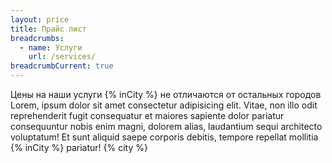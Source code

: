 ```yaml
---
layout: price
title: Прайс лист
breadcrumbs:
  - name: Услуги
    url: /services/
breadcrumbCurrent: true
---
```

Цены на наши услуги {% inCity %} не отличаются от остальных городов
Lorem, ipsum dolor sit amet consectetur adipisicing elit. Vitae, non illo odit reprehenderit fugit consequatur et maiores sapiente dolor pariatur consequuntur nobis enim magni, dolorem alias, laudantium sequi architecto voluptatum! Et sunt aliquid saepe corporis debitis, tempore repellat mollitia {% inCity %} pariatur! {% city %}

